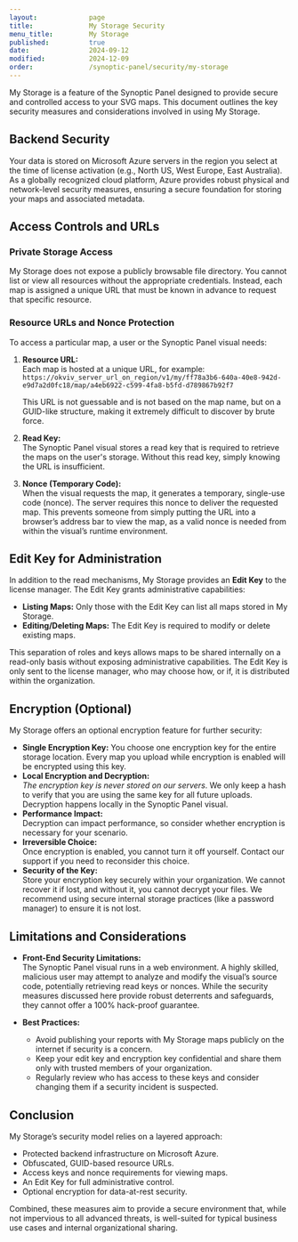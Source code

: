 ```yaml
---
layout:             page
title:              My Storage Security
menu_title:         My Storage
published:          true
date:               2024-09-12
modified:           2024-12-09
order:              /synoptic-panel/security/my-storage
---
```


My Storage is a feature of the Synoptic Panel designed to provide secure and controlled access to your SVG maps. This document outlines the key security measures and considerations involved in using My Storage.

## Backend Security

Your data is stored on Microsoft Azure servers in the region you select at the time of license activation (e.g., North US, West Europe, East Australia). As a globally recognized cloud platform, Azure provides robust physical and network-level security measures, ensuring a secure foundation for storing your maps and associated metadata.

## Access Controls and URLs

### Private Storage Access
My Storage does not expose a publicly browsable file directory. You cannot list or view all resources without the appropriate credentials. Instead, each map is assigned a unique URL that must be known in advance to request that specific resource.

### Resource URLs and Nonce Protection
To access a particular map, a user or the Synoptic Panel visual needs:

1. **Resource URL:**  
   Each map is hosted at a unique URL, for example:  
   `https://okviv_server_url_on_region/v1/my/ff78a3b6-640a-40e8-942d-e9d7a2d0fc18/map/a4eb6922-c599-4fa8-b5fd-d789867b92f7`
   
   This URL is not guessable and is not based on the map name, but on a GUID-like structure, making it extremely difficult to discover by brute force.

2. **Read Key:**  
   The Synoptic Panel visual stores a read key that is required to retrieve the maps on the user's storage. Without this read key, simply knowing the URL is insufficient.

3. **Nonce (Temporary Code):**  
   When the visual requests the map, it generates a temporary, single-use code (nonce). The server requires this nonce to deliver the requested map. This prevents someone from simply putting the URL into a browser’s address bar to view the map, as a valid nonce is needed from within the visual’s runtime environment.

## Edit Key for Administration

In addition to the read mechanisms, My Storage provides an **Edit Key** to the license manager. The Edit Key grants administrative capabilities:

- **Listing Maps:** Only those with the Edit Key can list all maps stored in My Storage.
- **Editing/Deleting Maps:** The Edit Key is required to modify or delete existing maps.

This separation of roles and keys allows maps to be shared internally on a read-only basis without exposing administrative capabilities. The Edit Key is only sent to the license manager, who may choose how, or if, it is distributed within the organization.

## Encryption (Optional)

My Storage offers an optional encryption feature for further security:

- **Single Encryption Key:** You choose one encryption key for the entire storage location. Every map you upload while encryption is enabled will be encrypted using this key.
- **Local Encryption and Decryption:**  
  *The encryption key is never stored on our servers*. We only keep a hash to verify that you are using the same key for all future uploads. Decryption happens locally in the Synoptic Panel visual.  
- **Performance Impact:**  
  Decryption can impact performance, so consider whether encryption is necessary for your scenario.
- **Irreversible Choice:**  
  Once encryption is enabled, you cannot turn it off yourself. Contact our support if you need to reconsider this choice.
- **Security of the Key:**  
  Store your encryption key securely within your organization. We cannot recover it if lost, and without it, you cannot decrypt your files. We recommend using secure internal storage practices (like a password manager) to ensure it is not lost.

## Limitations and Considerations

- **Front-End Security Limitations:**  
  The Synoptic Panel visual runs in a web environment. A highly skilled, malicious user may attempt to analyze and modify the visual’s source code, potentially retrieving read keys or nonces. While the security measures discussed here provide robust deterrents and safeguards, they cannot offer a 100% hack-proof guarantee.

- **Best Practices:**  
  - Avoid publishing your reports with My Storage maps publicly on the internet if security is a concern.  
  - Keep your edit key and encryption key confidential and share them only with trusted members of your organization.  
  - Regularly review who has access to these keys and consider changing them if a security incident is suspected.

## Conclusion

My Storage’s security model relies on a layered approach:

- Protected backend infrastructure on Microsoft Azure.
- Obfuscated, GUID-based resource URLs.
- Access keys and nonce requirements for viewing maps.
- An Edit Key for full administrative control.
- Optional encryption for data-at-rest security.

Combined, these measures aim to provide a secure environment that, while not impervious to all advanced threats, is well-suited for typical business use cases and internal organizational sharing.
